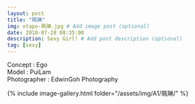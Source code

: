 ```yaml
---
layout: post
title: "珮琳"
img: xtapo-珮琳.jpg # Add image post (optional)
date: 2018-07-28 08:35:00
description: Sexy Girl! # Add post description (optional)
tag: [sexy]
---
```

Concept : Ego  
Model : PuiLam  
Photographer : EdwinGoh Photography  

{% include image-gallery.html folder="/assets/img/A1/珮琳/" %}
